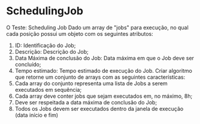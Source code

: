 # SchedulingJob

O Teste: Scheduling Job Dado um array de "jobs" para execução, no qual cada posição possui um objeto com os seguintes atributos:

1. ID: Identificação do Job;
2. Descrição: Descrição do Job;
3. Data Máxima de conclusão do Job: Data máxima em que o Job deve ser concluído;
4. Tempo estimado: Tempo estimado de execução do Job. Criar algoritmo que retorne um conjunto de arrays com as seguintes características:
5. Cada array do conjunto representa uma lista de Jobs a serem executados em sequência;
6. Cada array deve conter jobs que sejam executados em, no máximo, 8h;
7. Deve ser respeitada a data máxima de conclusão do Job;
8. Todos os Jobs devem ser executados dentro da janela de execução (data início e fim)
